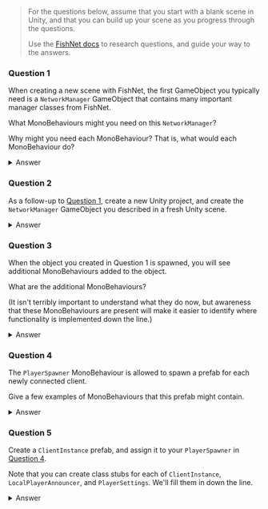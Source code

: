 > For the questions below, assume that you start with a blank scene in Unity, and that you can build up your scene as you progress through the questions.
>
> Use the [FishNet docs](https://fish-networking.gitbook.io/docs/) to research questions, and guide your way to the answers.

### Question 1

When creating a new scene with FishNet, the first GameObject you typically need is a `NetworkManager` GameObject that contains many important manager classes from FishNet.

What MonoBehaviours might you need on this `NetworkManager`?

Why might you need each MonoBehaviour? That is, what would each MonoBehaviour do?

<details><summary>Answer</summary>

In the `Lobby and Worlds` example included with [FishNet Pro](https://fish-networking.gitbook.io/docs/master/pro-and-donating) (which you should purchase to support FishNet's developer), the `NetworkManager` GameObject contains the following MonoBehaviours:

| MonoBehaviour         | Why is it important                                                                                                                                                                                                                                                                                                                                                 |
|-----------------------|---------------------------------------------------------------------------------------------------------------------------------------------------------------------------------------------------------------------------------------------------------------------------------------------------------------------------------------------------------------------|
| `NetworkManager`      | Acts as a container for all things related to your networking session. Used to configure network settings, logging, and prefabs to spawn.                                                                                                                                                                                                                           |
| `PlayerSpawner`       | Will spawn a selected prefab for each newly connected client. Allows configuration of spawning behavior.                                                                                                                                                                                                                                                            |
| `LobbyNetworkSpawner` | Instantiates a `LobbyNetwork` GameObject (which implements the notion of lobby rooms) once the server connection is ready. Allows configuration of the spawned lobby network GameObject.                                                                                                                                                                            |
| `ObserverManager`     | Specifies global conditions for a GameObject to be visible to another GameObject in a networked environment. A common condition would be `SceneCondition` (a ScriptableObject), in which GameObjects must be in the same scene to be visible. This is important when implementing rooms via scene stacking, since we do not want to see GameObjects in other rooms. |
| `Tugboat`             | The presence of this component indicates that `Tugboat` is the selected data `Transport` to use.                                                                                                                                                                                                                                                                    |
| `TimeManager`         | Specifies the timing of game ticks within server and client. Additionally, `TimeManager` is used to configure how physics is simulated in the demo game.                                                                                                                                                                                                            |
</details>

### Question 2

As a follow-up to [Question 1](#question-1), create a new Unity project, and create the `NetworkManager` GameObject you described in a fresh Unity scene.

<details><summary>Answer</summary>

See `Answer_02.unity` for an example hierarchy.

Note that you can leave the newly added MonoBehaviours at their default settings:

1. You can assign `DefaultPrefabObjects` (from FishNet) to `NetworkManager`'s `Spawnable Prefabs` field.
2. You can leave `PlayerSpawner` empty for now.
3. You can create an empty `LobbyNetworkSpawner` script. We will fill this in down the line.
</details>

### Question 3

When the object you created in Question 1 is spawned, you will see additional MonoBehaviours added to the object.

What are the additional MonoBehaviours?

(It isn't terribly important to understand what they do now, but awareness that these MonoBehaviours are present will make it easier to identify where functionality is implemented down the line.)

<details><summary>Answer</summary>

There are several additional MonoBehaviours added at runtime:

* `DebugManager`
* `TransportManager`
* `ServerManager`
* `ClientManager`
* `SceneManager`
* `DefaultSceneProcessor`
* `RollbackManager`
* `PredictionManager`
* `StatisticsManager`
* `DefaultObjectPool`
* `NetworkWriterLoop`
* `NetworkReaderLoop`

As always, documentation for these MonoBehaviours can be gleaned from the official [FishNet docs](https://fish-networking.gitbook.io/docs/).
</details>

### Question 4

The `PlayerSpawner` MonoBehaviour is allowed to spawn a prefab for each newly connected client.

Give a few examples of MonoBehaviours that this prefab might contain.

<details><summary>Answer</summary>

In the Lobby and Worlds example included in FishNet Pro, the spawned `ClientInstance` contains the following MonoBehaviours:

* `ClientInstance`: Performs a version handshake with the server upon activation, and disconnects if there is a version mismatch.
* `LocalPlayerAnnouncer`: Exposes an `OnLocalPlayerUpdated` C# event that may be subscribed to, so that other scripts can react when `ClientInstance` is instantiated.
* `PlayerSettings`: An in-memory data container for the player's username.
* `NetworkObject`: A MonoBehaviour that is always present on objects with NetworkBehaviors. (`ClientInstance` would be a NetworkBehavior.) This is a helper class that invokes callbacks present on sibling NetworkBehaviors.
* `NetworkObserver`: Overrides global settings set by `ObserverManager`, such that a client (that simultaneously acts as the server) always sees connected clients' Renderers as visible. In the case of this GameObject, there are no renderers so this is a moot point, but the behavior is useful to understand for later use.
</details>

### Question 5

Create a `ClientInstance` prefab, and assign it to your `PlayerSpawner` in [Question 4](#question-4).

Note that you can create class stubs for each of `ClientInstance`, `LocalPlayerAnnouncer`, and `PlayerSettings`. We'll fill them in down the line.

<details><summary>Answer</summary>

See the `ClientInstance.prefab` and `Answer_05.unity` files within this directory for examples.
</details>
